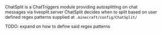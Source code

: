 ChatSplit is a ChatTriggers module providing autosplitting on chat messages via livesplit.server
ChatSplit decides when to split based on user defined regex patterns supplied at `.minecraft/config/ChatSplit/`



TODO: expand on how to define said regex patterns